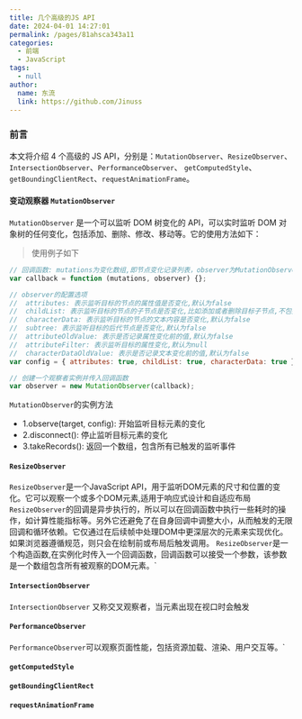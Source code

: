 ```yaml
---
title: 几个高级的JS API
date: 2024-04-01 14:27:01
permalink: /pages/81ahsca343a11
categories:
  - 前端
  - JavaScript
tags:
  - null
author:
  name: 东流
  link: https://github.com/Jinuss
---
```


### 前言

本文将介绍 4 个高级的 JS API，分别是：`MutationObserver`、`ResizeObserver`、`IntersectionObserver`、`PerformanceObserver`、 `getComputedStyle`、`getBoundingClientRect`、`requestAnimationFrame`。

#### 变动观察器 `MutationObserver`

`MutationObserver` 是一个可以监听 DOM 树变化的 API，可以实时监听 DOM 对象树的任何变化，包括添加、删除、修改、移动等。它的使用方法如下：

> 使用例子如下
```js
// 回调函数: mutations为变化数组,即节点变化记录列表，observer为MutationObserver对象
var callback = function (mutations, observer) {};

// observer的配置选项
//  attributes: 表示监听目标的节点的属性值是否变化,默认为false
//  childList: 表示监听目标的节点的子节点是否变化,比如添加或者删除目标子节点,不包括修改子节点以及子节点后代的变化,默认为false,
//  characterData: 表示监听目标的节点的文本内容是否变化,默认为false
//  subtree: 表示监听目标的后代节点是否变化,默认为false
//  attributeOldValue: 表示是否记录属性变化前的值,默认为false
//  attributeFilter: 表示监听目标的属性变化,默认为null
//  characterDataOldValue: 表示是否记录文本变化前的值,默认为false
var config = { attributes: true, childList: true, characterData: true };

// 创建一个观察者实例并传入回调函数
var observer = new MutationObserver(callback);


```

`MutationObserver`的实例方法
  - 1.observe(target, config): 开始监听目标元素的变化
  - 2.disconnect(): 停止监听目标元素的变化
  - 3.takeRecords(): 返回一个数组，包含所有已触发的监听事件

#### `ResizeObserver`
`ResizeObserver`是一个JavaScript API，用于监听DOM元素的尺寸和位置的变化。它可以观察一个或多个DOM元素,适用于响应式设计和自适应布局
`ResizeObserver`的回调是异步执行的，所以可以在回调函数中执行一些耗时的操作，如计算性能指标等。另外它还避免了在自身回调中调整大小，从而触发的无限回调和循环依赖。它仅通过在后续帧中处理DOM中更深层次的元素来实现优化。如果浏览器遵循规范，则只会在绘制前或布局后触发调用。
`ResizeObserver`是一个构造函数,在实例化时传入一个回调函数，回调函数可以接受一个参数，该参数是一个数组包含所有被观察的DOM元素。`

#### `IntersectionObserver`
`IntersectionObserver` 又称交叉观察者，当元素出现在视口时会触发

#### `PerformanceObserver`
`PerformanceObserver`可以观察页面性能，包括资源加载、渲染、用户交互等。`

#### `getComputedStyle`

#### `getBoundingClientRect`

#### `requestAnimationFrame`
